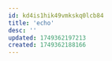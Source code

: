 ```yaml
---
id: kd4is1hik49vmkskq0lcb84
title: 'echo'
desc: ''
updated: 1749362197213
created: 1749362188166
---
```


